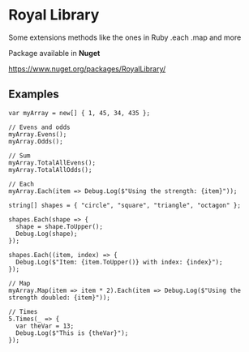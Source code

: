 # Royal Library

Some extensions methods like the ones in Ruby .each .map and more

Package available in **Nuget**

https://www.nuget.org/packages/RoyalLibrary/


## Examples

```
var myArray = new[] { 1, 45, 34, 435 };

// Evens and odds
myArray.Evens();
myArray.Odds();

// Sum
myArray.TotalAllEvens();
myArray.TotalAllOdds();

// Each
myArray.Each(item => Debug.Log($"Using the strength: {item}"));

string[] shapes = { "circle", "square", "triangle", "octagon" };

shapes.Each(shape => {
  shape = shape.ToUpper();
  Debug.Log(shape);
});

shapes.Each((item, index) => {
  Debug.Log($"Item: {item.ToUpper()} with index: {index}");
});

// Map
myArray.Map(item => item * 2).Each(item => Debug.Log($"Using the strength doubled: {item}"));

// Times
5.Times(_ => {
  var theVar = 13;
  Debug.Log($"This is {theVar}");
});
```
